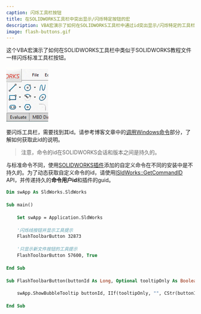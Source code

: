 ```yaml
---
caption: 闪烁工具栏按钮
title: 在SOLIDWORKS工具栏中突出显示/闪烁特定按钮的宏
description: VBA宏演示了如何在SOLIDWORKS工具栏中通过id突出显示/闪烁特定的工具栏按钮
image: flash-buttons.gif
---
```

这个VBA宏演示了如何在SOLIDWORKS工具栏中类似于SOLIDWORKS教程文件一样闪烁标准工具栏按钮。

![闪烁草图线命令](flash-buttons.gif)

要闪烁工具栏，需要找到其id。请参考博客文章中的[调用Windows命令](https://blog.codestack.net/missing-solidworks-api-command#calling-windows-command)部分，了解如何获取此id的说明。

> 注意，命令的id在SOLIDWORKS会话和版本之间是持久的。

与标准命令不同，使用[SOLIDWORKS插件](/docs/codestack/solidworks-api/getting-started/add-ins/)添加的自定义命令在不同的安装中是不持久的。为了动态获取自定义命令的id，请使用[ISldWorks::GetCommandID](https://help.solidworks.com/2017/english/api/sldworksapi/SolidWorks.Interop.sldworks~SolidWorks.Interop.sldworks.ISldWorks~GetCommandID.html) API，并传递持久的**命令用户id**和插件的guid。

~~~ vb
Dim swApp As SldWorks.SldWorks

Sub main()

    Set swApp = Application.SldWorks
    
    '闪烁线按钮并显示工具提示
    FlashToolbarButton 32873
    
    '只显示新文件按钮的工具提示
    FlashToolbarButton 57600, True
    
End Sub

Sub FlashToolbarButton(buttonId As Long, Optional tooltipOnly As Boolean = False)
    
    swApp.ShowBubbleTooltip buttonId, IIf(tooltipOnly, "", CStr(buttonId)), 0, "", ""
    
End Sub
~~~